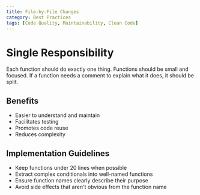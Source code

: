 ```yaml
---
title: File-by-File Changes
category: Best Practices
tags: [Code Quality, Maintainability, Clean Code]
---
```


# Single Responsibility

Each function should do exactly one thing. Functions should be small and focused. If a function needs a comment to explain what it does, it should be split.

## Benefits

- Easier to understand and maintain
- Facilitates testing
- Promotes code reuse
- Reduces complexity

## Implementation Guidelines

- Keep functions under 20 lines when possible
- Extract complex conditionals into well-named functions
- Ensure function names clearly describe their purpose
- Avoid side effects that aren't obvious from the function name
